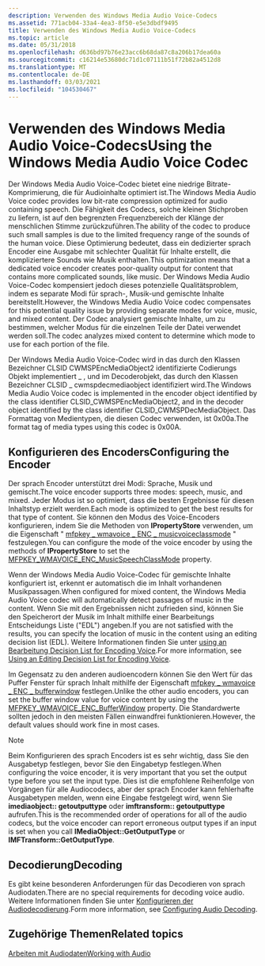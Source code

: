 ```yaml
---
description: Verwenden des Windows Media Audio Voice-Codecs
ms.assetid: 771acb04-33a4-4ea3-8f50-e5e3dbdf9495
title: Verwenden des Windows Media Audio Voice-Codecs
ms.topic: article
ms.date: 05/31/2018
ms.openlocfilehash: d636bd97b76e23acc6b68da87c8a206b17dea60a
ms.sourcegitcommit: c16214e53680dc71d1c07111b51f72b82a4512d8
ms.translationtype: MT
ms.contentlocale: de-DE
ms.lasthandoff: 03/03/2021
ms.locfileid: "104530467"
---
```

# <a name="using-the-windows-media-audio-voice-codec"></a><span data-ttu-id="690f5-103">Verwenden des Windows Media Audio Voice-Codecs</span><span class="sxs-lookup"><span data-stu-id="690f5-103">Using the Windows Media Audio Voice Codec</span></span>

<span data-ttu-id="690f5-104">Der Windows Media Audio Voice-Codec bietet eine niedrige Bitrate-Komprimierung, die für Audioinhalte optimiert ist.</span><span class="sxs-lookup"><span data-stu-id="690f5-104">The Windows Media Audio Voice codec provides low bit-rate compression optimized for audio containing speech.</span></span> <span data-ttu-id="690f5-105">Die Fähigkeit des Codecs, solche kleinen Stichproben zu liefern, ist auf den begrenzten Frequenzbereich der Klänge der menschlichen Stimme zurückzuführen.</span><span class="sxs-lookup"><span data-stu-id="690f5-105">The ability of the codec to produce such small samples is due to the limited frequency range of the sounds of the human voice.</span></span> <span data-ttu-id="690f5-106">Diese Optimierung bedeutet, dass ein dedizierter sprach Encoder eine Ausgabe mit schlechter Qualität für Inhalte erstellt, die kompliziertere Sounds wie Musik enthalten.</span><span class="sxs-lookup"><span data-stu-id="690f5-106">This optimization means that a dedicated voice encoder creates poor-quality output for content that contains more complicated sounds, like music.</span></span> <span data-ttu-id="690f5-107">Der Windows Media Audio Voice-Codec kompensiert jedoch dieses potenzielle Qualitätsproblem, indem es separate Modi für sprach-, Musik-und gemischte Inhalte bereitstellt.</span><span class="sxs-lookup"><span data-stu-id="690f5-107">However, the Windows Media Audio Voice codec compensates for this potential quality issue by providing separate modes for voice, music, and mixed content.</span></span> <span data-ttu-id="690f5-108">Der Codec analysiert gemischte Inhalte, um zu bestimmen, welcher Modus für die einzelnen Teile der Datei verwendet werden soll.</span><span class="sxs-lookup"><span data-stu-id="690f5-108">The codec analyzes mixed content to determine which mode to use for each portion of the file.</span></span>

<span data-ttu-id="690f5-109">Der Windows Media Audio Voice-Codec wird in das durch den Klassen Bezeichner CLSID CWMSPEncMediaObject2 identifizierte Codierungs Objekt implementiert \_ , und im Decoderobjekt, das durch den Klassen Bezeichner CLSID \_ cwmspdecmediaobject identifiziert wird.</span><span class="sxs-lookup"><span data-stu-id="690f5-109">The Windows Media Audio Voice codec is implemented in the encoder object identified by the class identifier CLSID\_CWMSPEncMediaObject2, and in the decoder object identified by the class identifier CLSID\_CWMSPDecMediaObject.</span></span> <span data-ttu-id="690f5-110">Das Formattag von Medientypen, die diesen Codec verwenden, ist 0x00a.</span><span class="sxs-lookup"><span data-stu-id="690f5-110">The format tag of media types using this codec is 0x00A.</span></span>

## <a name="configuring-the-encoder"></a><span data-ttu-id="690f5-111">Konfigurieren des Encoders</span><span class="sxs-lookup"><span data-stu-id="690f5-111">Configuring the Encoder</span></span>

<span data-ttu-id="690f5-112">Der sprach Encoder unterstützt drei Modi: Sprache, Musik und gemischt.</span><span class="sxs-lookup"><span data-stu-id="690f5-112">The voice encoder supports three modes: speech, music, and mixed.</span></span> <span data-ttu-id="690f5-113">Jeder Modus ist so optimiert, dass die besten Ergebnisse für diesen Inhaltstyp erzielt werden.</span><span class="sxs-lookup"><span data-stu-id="690f5-113">Each mode is optimized to get the best results for that type of content.</span></span> <span data-ttu-id="690f5-114">Sie können den Modus des Voice-Encoders konfigurieren, indem Sie die Methoden von **IPropertyStore** verwenden, um die Eigenschaft " [mfpkey \_ wmavoice \_ ENC \_ musicvoiceclassmode](mfpkey-wmavoice-enc-musicspeechclassmodeproperty.md) " festzulegen.</span><span class="sxs-lookup"><span data-stu-id="690f5-114">You can configure the mode of the voice encoder by using the methods of **IPropertyStore** to set the [MFPKEY\_WMAVOICE\_ENC\_MusicSpeechClassMode](mfpkey-wmavoice-enc-musicspeechclassmodeproperty.md) property.</span></span>

<span data-ttu-id="690f5-115">Wenn der Windows Media Audio Voice-Codec für gemischte Inhalte konfiguriert ist, erkennt er automatisch die im Inhalt vorhandenen Musikpassagen.</span><span class="sxs-lookup"><span data-stu-id="690f5-115">When configured for mixed content, the Windows Media Audio Voice codec will automatically detect passages of music in the content.</span></span> <span data-ttu-id="690f5-116">Wenn Sie mit den Ergebnissen nicht zufrieden sind, können Sie den Speicherort der Musik im Inhalt mithilfe einer Bearbeitungs Entscheidungs Liste ("EDL") angeben.</span><span class="sxs-lookup"><span data-stu-id="690f5-116">If you are not satisfied with the results, you can specify the location of music in the content using an editing decision list (EDL).</span></span> <span data-ttu-id="690f5-117">Weitere Informationen finden Sie unter [using an Bearbeitung Decision List for Encoding Voice](usingavoiceeditingdecisionlist.md).</span><span class="sxs-lookup"><span data-stu-id="690f5-117">For more information, see [Using an Editing Decision List for Encoding Voice](usingavoiceeditingdecisionlist.md).</span></span>

<span data-ttu-id="690f5-118">Im Gegensatz zu den anderen audioencodern können Sie den Wert für das Puffer Fenster für sprach Inhalt mithilfe der Eigenschaft [mfpkey \_ wmavoice \_ ENC \_ bufferwindow](mfpkey-wmavoice-enc-bufferwindowproperty.md) festlegen.</span><span class="sxs-lookup"><span data-stu-id="690f5-118">Unlike the other audio encoders, you can set the buffer window value for voice content by using the [MFPKEY\_WMAVOICE\_ENC\_BufferWindow](mfpkey-wmavoice-enc-bufferwindowproperty.md) property.</span></span> <span data-ttu-id="690f5-119">Die Standardwerte sollten jedoch in den meisten Fällen einwandfrei funktionieren.</span><span class="sxs-lookup"><span data-stu-id="690f5-119">However, the default values should work fine in most cases.</span></span>

> [!Note]  
>    <span data-ttu-id="690f5-120">Beim Konfigurieren des sprach Encoders ist es sehr wichtig, dass Sie den Ausgabetyp festlegen, bevor Sie den Eingabetyp festlegen.</span><span class="sxs-lookup"><span data-stu-id="690f5-120">When configuring the voice encoder, it is very important that you set the output type before you set the input type.</span></span> <span data-ttu-id="690f5-121">Dies ist die empfohlene Reihenfolge von Vorgängen für alle Audiocodecs, aber der sprach Encoder kann fehlerhafte Ausgabetypen melden, wenn eine Eingabe festgelegt wird, wenn Sie **imediaobject:: getoutputtype** oder **imftransform:: getoutputtype** aufrufen.</span><span class="sxs-lookup"><span data-stu-id="690f5-121">This is the recommended order of operations for all of the audio codecs, but the voice encoder can report erroneous output types if an input is set when you call **IMediaObject::GetOutputType** or **IMFTransform::GetOutputType**.</span></span>

 

## <a name="decoding"></a><span data-ttu-id="690f5-122">Decodierung</span><span class="sxs-lookup"><span data-stu-id="690f5-122">Decoding</span></span>

<span data-ttu-id="690f5-123">Es gibt keine besonderen Anforderungen für das Decodieren von sprach Audiodaten.</span><span class="sxs-lookup"><span data-stu-id="690f5-123">There are no special requirements for decoding voice audio.</span></span> <span data-ttu-id="690f5-124">Weitere Informationen finden Sie unter [Konfigurieren der Audiodecodierung](configuringaudiodecoding.md).</span><span class="sxs-lookup"><span data-stu-id="690f5-124">Form more information, see [Configuring Audio Decoding](configuringaudiodecoding.md).</span></span>

## <a name="related-topics"></a><span data-ttu-id="690f5-125">Zugehörige Themen</span><span class="sxs-lookup"><span data-stu-id="690f5-125">Related topics</span></span>

<dl> <dt>

[<span data-ttu-id="690f5-126">Arbeiten mit Audiodaten</span><span class="sxs-lookup"><span data-stu-id="690f5-126">Working with Audio</span></span>](workingwithaudio.md)
</dt> </dl>

 

 



